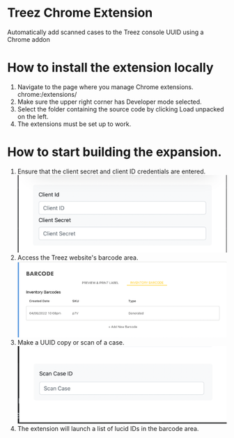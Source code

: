 # Treez Chrome Extension

Automatically add scanned cases to the Treez console UUID using a Chrome addon

# How to install the extension locally
1. Navigate to the page where you manage Chrome extensions. chrome:/extensions/
2. Make sure the upper right corner has Developer mode selected.
3. Select the folder containing the source code by clicking Load unpacked on the left.
4. The extensions must be set up to work.

# How to start building the expansion.
1. Ensure that the client secret and client ID credentials are entered.
   ![img_1.png](images/img_1.png)
2. Access the Treez website's barcode area.
   ![img_3.png](images/img_3.png)
3. Make a UUID copy or scan of a case.
   ![img_2.png](images/img_2.png)
4. The extension will launch a list of lucid IDs in the barcode area.